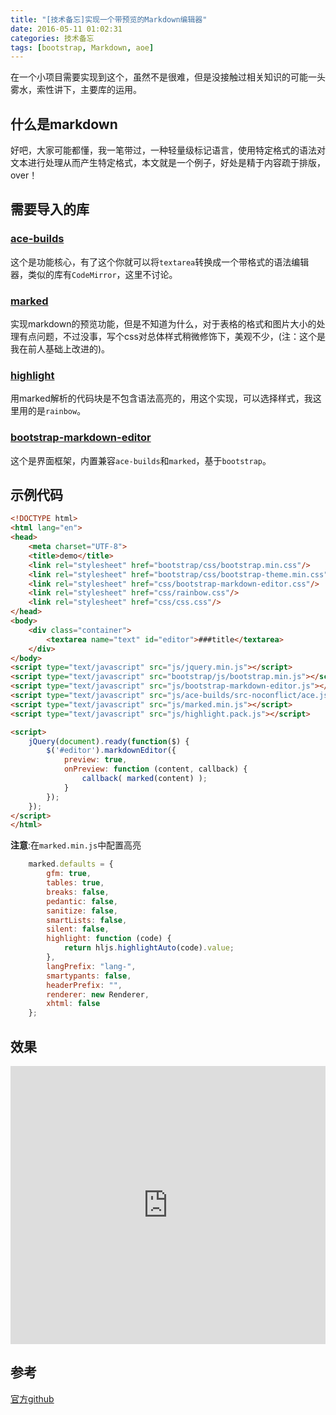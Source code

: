 ```yaml
---
title: "[技术备忘]实现一个带预览的Markdown编辑器"
date: 2016-05-11 01:02:31
categories: 技术备忘
tags: [bootstrap, Markdown, aoe]
---
```

在一个小项目需要实现到这个，虽然不是很难，但是没接触过相关知识的可能一头雾水，索性讲下，主要库的运用。

<!--more-->

## 什么是markdown

好吧，大家可能都懂，我一笔带过，一种轻量级标记语言，使用特定格式的语法对文本进行处理从而产生特定格式，本文就是一个例子，好处是精于内容疏于排版，over！

## 需要导入的库

### [ace-builds](https://github.com/ajaxorg/ace-builds)

这个是功能核心，有了这个你就可以将`textarea`转换成一个带格式的语法编辑器，类似的库有`CodeMirror`，这里不讨论。

### [marked](https://github.com/chjj/marked)

实现markdown的预览功能，但是不知道为什么，对于表格的格式和图片大小的处理有点问题，不过没事，写个css对总体样式稍微修饰下，美观不少，(注：这个是我在前人基础上改进的)。

### [highlight](https://highlightjs.org/)

用marked解析的代码块是不包含语法高亮的，用这个实现，可以选择样式，我这里用的是`rainbow`。

### [bootstrap-markdown-editor](https://github.com/inacho/bootstrap-markdown-editor)

这个是界面框架，内置兼容`ace-builds`和`marked`，基于`bootstrap`。

## 示例代码

```html
<!DOCTYPE html>
<html lang="en">
<head>
    <meta charset="UTF-8">
    <title>demo</title>
    <link rel="stylesheet" href="bootstrap/css/bootstrap.min.css"/>
    <link rel="stylesheet" href="bootstrap/css/bootstrap-theme.min.css"/>
    <link rel="stylesheet" href="css/bootstrap-markdown-editor.css"/>
    <link rel="stylesheet" href="css/rainbow.css"/>
    <link rel="stylesheet" href="css/css.css"/>
</head>
<body>
    <div class="container">
        <textarea name="text" id="editor">###title</textarea>
    </div>
</body>
<script type="text/javascript" src="js/jquery.min.js"></script>
<script type="text/javascript" src="bootstrap/js/bootstrap.min.js"></script>
<script type="text/javascript" src="js/bootstrap-markdown-editor.js"></script>
<script type="text/javascript" src="js/ace-builds/src-noconflict/ace.js"></script>
<script type="text/javascript" src="js/marked.min.js"></script>
<script type="text/javascript" src="js/highlight.pack.js"></script>

<script>
    jQuery(document).ready(function($) {
        $('#editor').markdownEditor({
            preview: true,
            onPreview: function (content, callback) {
                callback( marked(content) );
            }
        });
    });
</script>
</html>
```

**注意**:在`marked.min.js`中配置高亮

```js
    marked.defaults = {
        gfm: true,
        tables: true,
        breaks: false,
        pedantic: false,
        sanitize: false,
        smartLists: false,
        silent: false,
        highlight: function (code) {
            return hljs.highlightAuto(code).value;
        },
        langPrefix: "lang-",
        smartypants: false,
        headerPrefix: "",
        renderer: new Renderer,
        xhtml: false
    };
```

## 效果

<iframe style="width:100%; height:445px;" name="iFrame1" scrolling="no" src="http://yinyizhixian.github.io/bootstrap-markdown-demo/" frameborder="0"></iframe>



## 参考
[官方github](https://github.com/inacho/bootstrap-markdown-editor)


